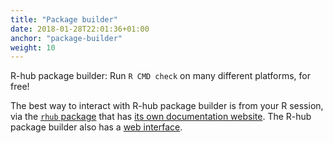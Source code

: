 ```yaml
---
title: "Package builder"
date: 2018-01-28T22:01:36+01:00
anchor: "package-builder"
weight: 10
---
```


R-hub package builder: Run `R CMD check` on many different platforms, for free!

The best way to interact with R-hub package builder is from your R session, 
via the [`rhub` package](https://r-hub.github.io/rhub/) that has [its own documentation website](https://r-hub.github.io/rhub/). The R-hub package builder also has 
a [web interface](https://builder.r-hub.io/).

